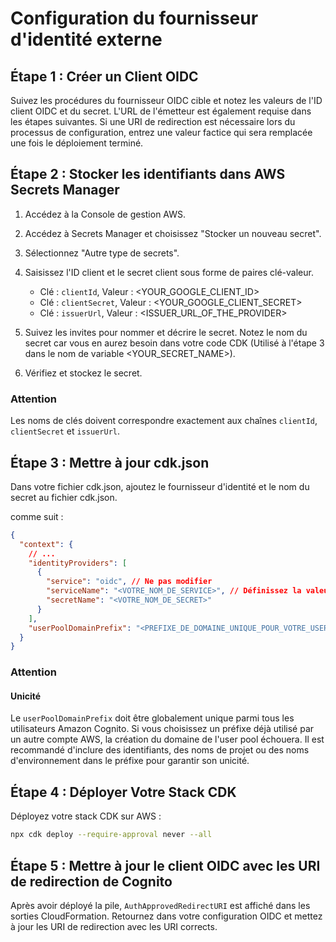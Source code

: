 # Configuration du fournisseur d'identité externe

## Étape 1 : Créer un Client OIDC

Suivez les procédures du fournisseur OIDC cible et notez les valeurs de l'ID client OIDC et du secret. L'URL de l'émetteur est également requise dans les étapes suivantes. Si une URI de redirection est nécessaire lors du processus de configuration, entrez une valeur factice qui sera remplacée une fois le déploiement terminé.

## Étape 2 : Stocker les identifiants dans AWS Secrets Manager

1. Accédez à la Console de gestion AWS.
2. Accédez à Secrets Manager et choisissez "Stocker un nouveau secret".
3. Sélectionnez "Autre type de secrets".
4. Saisissez l'ID client et le secret client sous forme de paires clé-valeur.

   - Clé : `clientId`, Valeur : <YOUR_GOOGLE_CLIENT_ID>
   - Clé : `clientSecret`, Valeur : <YOUR_GOOGLE_CLIENT_SECRET>
   - Clé : `issuerUrl`, Valeur : <ISSUER_URL_OF_THE_PROVIDER>

5. Suivez les invites pour nommer et décrire le secret. Notez le nom du secret car vous en aurez besoin dans votre code CDK (Utilisé à l'étape 3 dans le nom de variable <YOUR_SECRET_NAME>).
6. Vérifiez et stockez le secret.

### Attention

Les noms de clés doivent correspondre exactement aux chaînes `clientId`, `clientSecret` et `issuerUrl`.

## Étape 3 : Mettre à jour cdk.json

Dans votre fichier cdk.json, ajoutez le fournisseur d'identité et le nom du secret au fichier cdk.json.

comme suit :

```json
{
  "context": {
    // ...
    "identityProviders": [
      {
        "service": "oidc", // Ne pas modifier
        "serviceName": "<VOTRE_NOM_DE_SERVICE>", // Définissez la valeur que vous souhaitez
        "secretName": "<VOTRE_NOM_DE_SECRET>"
      }
    ],
    "userPoolDomainPrefix": "<PREFIXE_DE_DOMAINE_UNIQUE_POUR_VOTRE_USER_POOL>"
  }
}
```

### Attention

#### Unicité

Le `userPoolDomainPrefix` doit être globalement unique parmi tous les utilisateurs Amazon Cognito. Si vous choisissez un préfixe déjà utilisé par un autre compte AWS, la création du domaine de l'user pool échouera. Il est recommandé d'inclure des identifiants, des noms de projet ou des noms d'environnement dans le préfixe pour garantir son unicité.

## Étape 4 : Déployer Votre Stack CDK

Déployez votre stack CDK sur AWS :

```sh
npx cdk deploy --require-approval never --all
```

## Étape 5 : Mettre à jour le client OIDC avec les URI de redirection de Cognito

Après avoir déployé la pile, `AuthApprovedRedirectURI` est affiché dans les sorties CloudFormation. Retournez dans votre configuration OIDC et mettez à jour les URI de redirection avec les URI corrects.